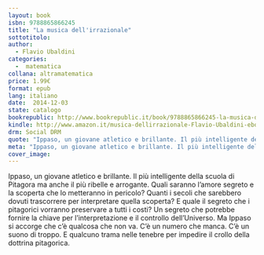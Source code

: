 ```yaml
---
layout: book
isbn: 9788865866245
title: "La musica dell'irrazionale"
sottotitolo:
author:
  - Flavio Ubaldini
categories:
  -  matematica
collana: altramatematica
price: 1.99€
format: epub
lang: italiano
date:  2014-12-03
state: catalogo
bookrepublic: http://www.bookrepublic.it/book/9788865866245-la-musica-dellirrazionale/
kindle: http://www.amazon.it/musica-dellirrazionale-Flavio-Ubaldini-ebook/dp/B00QIZUE2U/ref=sr_1_1?ie=UTF8&qid=1417644126&sr=8-1&keywords=la+musica+dell%27irrazionale
drm: Social DRM
quote: "Ippaso, un giovane atletico e brillante. Il più intelligente della scuola di Pitagora ma anche il più ribelle e arrogante. Quali saranno l’amore segreto e la scoperta che lo metteranno in pericolo? Quanti i secoli che sarebbero dovuti trascorrere per interpretare quella scoperta?"
meta: "Ippaso, un giovane atletico e brillante. Il più intelligente della scuola di Pitagora ma anche il più ribelle e arrogante. Quali saranno l’amore segreto e la scoperta che lo metteranno in pericolo? Quanti i secoli che sarebbero dovuti trascorrere per interpretare quella scoperta?"
cover_image:
---
```


Ippaso, un giovane atletico e brillante. Il più intelligente della scuola di Pitagora ma anche il più ribelle e arrogante. Quali saranno l’amore segreto e la scoperta che lo metteranno in pericolo? Quanti i secoli che sarebbero dovuti trascorrere per interpretare quella scoperta? E quale il segreto che i pitagorici vorranno preservare a tutti i costi? Un segreto che potrebbe fornire la chiave per l’interpretazione e il controllo dell’Universo. Ma Ippaso si accorge che c’è qualcosa che non va. C’è un numero che manca. C’è un suono di troppo. E qualcuno trama nelle tenebre per impedire il crollo della dottrina pitagorica.
